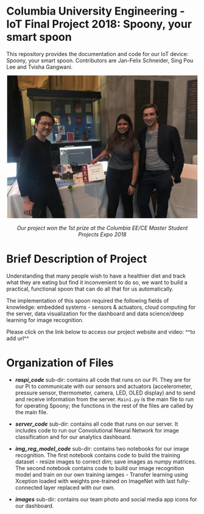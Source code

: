 # Columbia University Engineering - IoT Final Project 2018: Spoony, your smart spoon

This repository provides the documentation and code for our IoT device:  Spoony, your smart spoon. Contributors are Jan-Felix Schneider, Sing Pou Lee and Tvisha Gangwani.

<p align="center"> 
<img src="images/prize.jpeg" alt="drawing" width="500"/>
</p>
<p align="center"><i>Our project won the 1st prize at the Columbia EE/CE Master Student Projects Expo 2018</i></p> 

# Brief Description of Project
Understanding that many people wish to have a healthier diet and track what they are eating but find it inconvenient to do so, we want to build a practical, functional spoon that can do all that for us automatically. 

The implementation of this spoon required the following fields of knowledge:  embedded systems - sensors & actuators, cloud computing for the server, data visualization for the dashboard and data science/deep learning for image recognition.  

Please click on the link below to access our project website and video:
^^to add url^^

# Organization of Files

* *__raspi_code__* sub-dir: contains all code that runs on our Pi. They are for our Pi to communicate with our sensors and actuators (accelerometer, pressure sensor, thermometer, camera, LED, OLED display) and to send and receive information from the server. `Main1.py` is the main file to run for operating Spoony; the functions in the rest of the files are called by the main file.  

* *__server_code__* sub-dir: contains all code that runs on our server. It includes code to run our Convolutional Neural Network for image  classification and for our analytics dashboard.

* *__img_reg_model_code__* sub-dir: contains two notebooks for our image recognition. The first notebook contains code to build the  training dataset - resize images to correct dim; save images as numpy matrices. The second notebook contains code to build our image recognition model and train on our own training iamges - Transfer learning using Xception loaded with weights pre-trained on ImageNet with last fully-connected layer replaced with our own.

* *__images__* sub-dir: contains our team photo and social media app icons for our dashboard.
